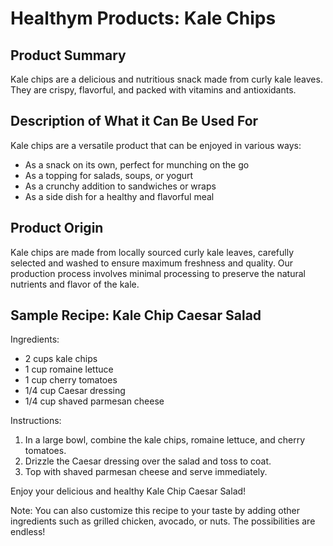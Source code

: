 # Healthym Products: Kale Chips

## Product Summary

Kale chips are a delicious and nutritious snack made from curly kale leaves. They are crispy, flavorful, and packed with vitamins and antioxidants.

## Description of What it Can Be Used For

Kale chips are a versatile product that can be enjoyed in various ways:

*   As a snack on its own, perfect for munching on the go
*   As a topping for salads, soups, or yogurt
*   As a crunchy addition to sandwiches or wraps
*   As a side dish for a healthy and flavorful meal

## Product Origin

Kale chips are made from locally sourced curly kale leaves, carefully selected and washed to ensure maximum freshness and quality. Our production process involves minimal processing to preserve the natural nutrients and flavor of the kale.

## Sample Recipe: Kale Chip Caesar Salad

Ingredients:

*   2 cups kale chips
*   1 cup romaine lettuce
*   1 cup cherry tomatoes
*   1/4 cup Caesar dressing
*   1/4 cup shaved parmesan cheese

Instructions:

1.  In a large bowl, combine the kale chips, romaine lettuce, and cherry tomatoes.
2.  Drizzle the Caesar dressing over the salad and toss to coat.
3.  Top with shaved parmesan cheese and serve immediately.

Enjoy your delicious and healthy Kale Chip Caesar Salad!

Note: You can also customize this recipe to your taste by adding other ingredients such as grilled chicken, avocado, or nuts. The possibilities are endless!